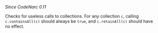 
*Since CodeNarc 0.11*

Checks for useless calls to collections. For any collection `c`, calling `c.containsAll(c)`
should always be `true`, and `c.retainAll(c)` should have no effect.

